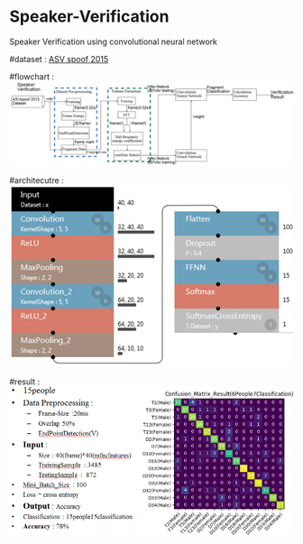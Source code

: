 # Speaker-Verification
Speaker Verification using convolutional neural network

#dataset : [ASV spoof 2015](https://drive.google.com/open?id=10iM40Z2WVLTBZ_QxSYpmdCiHNR7-K6oz)

#flowchart : 
![](/image/flowchart.png)

#architecutre :  
![](/image/architecture.png)

#result : 
![](/image/result.PNG)
